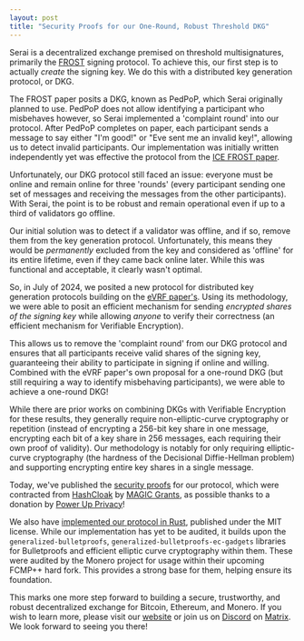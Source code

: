 ```yaml
---
layout: post
title: "Security Proofs for our One-Round, Robust Threshold DKG"
---
```


Serai is a decentralized exchange premised on threshold multisignatures,
primarily the [FROST](https://eprint.iacr.org/2020/852) signing protocol. To
achieve this, our first step is to actually _create_ the signing key. We do
this with a distributed key generation protocol, or DKG.

The FROST paper posits a DKG, known as PedPoP, which Serai originally planned
to use. PedPoP does not allow identifying a participant who misbehaves however,
so Serai implemented a 'complaint round' into our protocol. After PedPoP
completes on paper, each participant sends a message to say either "I'm good!"
or "Eve sent me an invalid key!", allowing us to detect invalid participants.
Our implementation was initially written independently yet was effective the
protocol from the [ICE FROST paper](https://eprint.iacr.org/2021/1658).

Unfortunately, our DKG protocol still faced an issue: everyone must be online
and remain online for three 'rounds' (every participant sending one set of
messages and receiving the messages from the other participants). With Serai,
the point is to be robust and remain operational even if up to a third of
validators go offline.

Our initial solution was to detect if a validator was offline, and if so,
remove them from the key generation protocol. Unfortunately, this means they
would be _permanently_ excluded from the key and considered as 'offline' for
its entire lifetime, even if they came back online later. While this was
functional and acceptable, it clearly wasn't optimal.

So, in July of 2024, we posited a new protocol for distributed key generation
protocols building on the [eVRF paper's](https://eprint.iacr.org/2024/397).
Using its methodology, we were able to posit an efficient mechanism for sending
_encrypted shares of the signing key_ while allowing _anyone_ to verify their
correctness (an efficient mechanism for Verifiable Encryption).

This allows us to remove the 'complaint round' from our DKG protocol and
ensures that all participants receive valid shares of the signing key,
guaranteeing their ability to participate in signing if online and willing.
Combined with the eVRF paper's own proposal for a one-round DKG (but still
requiring a way to identify misbehaving participants), we were able to achieve
a one-round DKG!

While there are prior works on combining DKGs with Verifiable Encryption for
these results, they generally require non-elliptic-curve cryptography or
repetition (instead of encrypting a 256-bit key share in one message,
encrypting each bit of a key share in 256 messages, each requiring their own
proof of validity). Our methodology is notably for only requiring
elliptic-curve cryptography (the hardness of the Decisional Diffie-Hellman
problem) and supporting encrypting entire key shares in a single message.

Today, we've published the
[security proofs](
  https://github.com/serai-dex/serai/tree/next/audits/crypto/dkg/evrf
) for our protocol, which were contracted from
[HashCloak](https://hashcloak.com/) by
[MAGIC Grants](https://magicgrants.org/), as possible thanks to a donation by
[Power Up Privacy](https://powerupprivacy.com/)!

We also have
[implemented our protocol in Rust](
  https://github.com/serai-dex/serai/tree/next/crypto/dkg/evrf
), published under the MIT license. While our implementation has yet to be
audited, it builds upon the `generalized-bulletproofs`,
`generalized-bulletproofs-ec-gadgets` libraries for Bulletproofs and efficient
elliptic curve cryptography within them. These were audited by the Monero
project for usage within their upcoming FCMP++ hard fork. This provides a
strong base for them, helping ensure its foundation.

This marks one more step forward to building a secure, trustworthy, and robust
decentralized exchange for Bitcoin, Ethereum, and Monero. If you wish to learn
more, please visit our [website](https://serai.exchange) or join us on
[Discord](https://discord.gg/mpEUtJR3vz) on
[Matrix](https://matrix.to/#/#serai:matrix.org). We look forward to seeing you
there!
